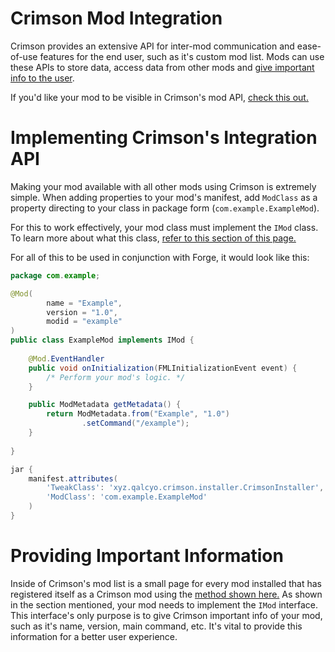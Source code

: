# Crimson Mod Integration
Crimson provides an extensive API for inter-mod communication and ease-of-use features for the end user, such as it's custom mod list. Mods can use these APIs to store data, access data from other mods and [give important info to the user](#providing-important-information).

If you'd like your mod to be visible in Crimson's mod API, [check this out.](#implementing-Crimson-integration-api)

# Implementing Crimson's Integration API
Making your mod available with all other mods using Crimson is extremely simple. When adding properties to your mod's manifest, add `ModClass` as a property directing to your class in package form (`com.example.ExampleMod`).

For this to work effectively, your mod class must implement the `IMod` class. To learn more about what this class, [refer to this section of this page.](#providing-important-information)

For all of this to be used in conjunction with Forge, it would look like this:
```java
package com.example;

@Mod(
        name = "Example",
        version = "1.0",
        modid = "example"
)
public class ExampleMod implements IMod {
    
    @Mod.EventHandler
    public void onInitialization(FMLInitializationEvent event) {
        /* Perform your mod's logic. */
    }

    public ModMetadata getMetadata() {
        return ModMetadata.from("Example", "1.0")
                .setCommand("/example");
    }
    
}
```

```gradle
jar {
    manifest.attributes(
        'TweakClass': 'xyz.qalcyo.crimson.installer.CrimsonInstaller',
        'ModClass': 'com.example.ExampleMod'
    )
}
```

# Providing Important Information
Inside of Crimson's mod list is a small page for every mod installed that has registered itself as a Crimson mod using the [method shown here.](#implementing-Crimson-integration-api) As shown in the section mentioned, your mod needs to implement the `IMod` interface. This interface's only purpose is to give Crimson important info of your mod, such as it's name, version, main command, etc. It's vital to provide this information for a better user experience.